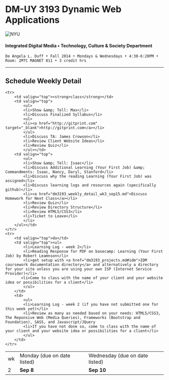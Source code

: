 # DM-UY 3193 Dynamic Web Applications

![NYU](http://ws2.polishedsolid.com/de/nyu_soe_logo.png)
#### Integrated Digital Media • Technology, Culture & Society Department

    De Angela L. Duff • Fall 2014 • Mondays & Wednesdays • 4:30-6:20PM • Room: 2MTC MAGNET 811 • 3 credit hrs

---

## Schedule Weekly Detail

<table>
<tr>
<td>wk</td>
<td>Monday (due on date listed)</td>
<td>Wednesday (due on date listed)</td>
</tr>
<!-- dates -->
    <tr>
        <td valign="top">2</td>
        <td valign="top"><strong>Sep 8</strong></td>
        <td valign="top"><strong>Sep 10</strong></td>
    </tr>

    <tr>
        <td valign="top"><strong>class</strong></td>
        <td valign="top">
            <ul>
            <li>Show &amp; Tell: Max</li>
            <li>Discuss Finalized Syllabus</li>
            <ul>
            <li><a href="http://gitprint.com" target="_blank">http://gitprint.com</a></li>
            </ul>
            <li>Discuss TA: James Crowson</li>
            <li>Review Client Website Ideas</li>
            <li>Review Quiz</li>
            </ul></td>
        <td valign="top">
            <ul>
            <li>Show &amp; Tell: Isaac</li>
            <li>Discuss Additional Learning (Your First Job) &amp; Commandments: Isaac, Nancy, Daryl, Stanford</li>
            <li>Discuss why the reading Learning (Your First Job) was assigned</li>
            <li>Discuss learning logs and resources again (specifically github)</li>
            <li><a href="dm3193_weekly_detail_wk3_sep15.md">Discuss Homework for Next Class</a></li>
            <li>Review Quiz</li>
            <li>Review Directory Structure</li>
            <li>Review HTML5/CSS3</li>
            <li>Ticket to Leave</li>
            </li>
        </ul></td>
    </tr>
    <tr>
        <td valign="top">do</td>
        <td valign="top"><ul>
            <li>Learning Log - week 2</li>
            <li>Reading Response for PDF on basecamp: Learning (Your First Job) by Robert Leamnson</li>
            <li>get setup with <a href="dm3193_projects.md#idm">IDM coursework documentation directory</a> and alternatively a directory for your site unless you are using your own ISP (Internet Service Provider)</li>
           <li>Come to class with the name of your client and your website idea or possibilities for a client</li>
            </ul>
        </td>
        <td>
            <ul>
            <li>Learning Log - week 2 (if you have not submitted one for this week yet)</li>
            <li>Review as many as needed based on your needs: HTML5/CSS3, The Reponsive Web (Media Queries), Frameworks (Bootstrap and Foundation), SASS, and Javascript/JQuery
            <li>If you have not done so, come to class with the name of your client and your website idea or possibilities for a client</li>
            </ul>
        </td>
    </tr>

</table>